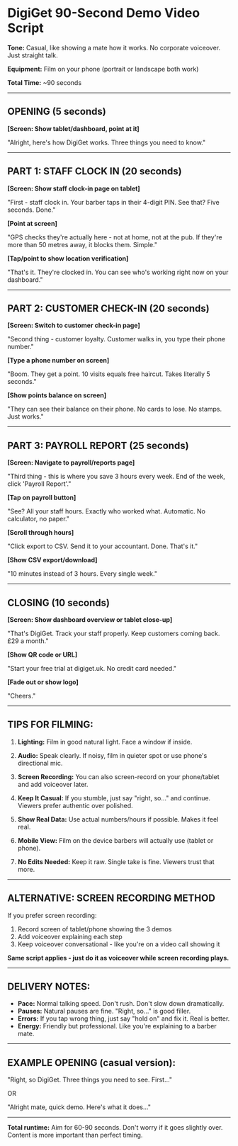 # DigiGet 90-Second Demo Video Script

**Tone:** Casual, like showing a mate how it works. No corporate voiceover. Just straight talk.

**Equipment:** Film on your phone (portrait or landscape both work)

**Total Time:** ~90 seconds

---

## OPENING (5 seconds)

**[Screen: Show tablet/dashboard, point at it]**

"Alright, here's how DigiGet works. Three things you need to know."

---

## PART 1: STAFF CLOCK IN (20 seconds)

**[Screen: Show staff clock-in page on tablet]**

"First - staff clock in. Your barber taps in their 4-digit PIN. See that? Five seconds. Done."

**[Point at screen]**

"GPS checks they're actually here - not at home, not at the pub. If they're more than 50 metres away, it blocks them. Simple."

**[Tap/point to show location verification]**

"That's it. They're clocked in. You can see who's working right now on your dashboard."

---

## PART 2: CUSTOMER CHECK-IN (20 seconds)

**[Screen: Switch to customer check-in page]**

"Second thing - customer loyalty. Customer walks in, you type their phone number."

**[Type a phone number on screen]**

"Boom. They get a point. 10 visits equals free haircut. Takes literally 5 seconds."

**[Show points balance on screen]**

"They can see their balance on their phone. No cards to lose. No stamps. Just works."

---

## PART 3: PAYROLL REPORT (25 seconds)

**[Screen: Navigate to payroll/reports page]**

"Third thing - this is where you save 3 hours every week. End of the week, click 'Payroll Report'."

**[Tap on payroll button]**

"See? All your staff hours. Exactly who worked what. Automatic. No calculator, no paper."

**[Scroll through hours]**

"Click export to CSV. Send it to your accountant. Done. That's it."

**[Show CSV export/download]**

"10 minutes instead of 3 hours. Every single week."

---

## CLOSING (10 seconds)

**[Screen: Show dashboard overview or tablet close-up]**

"That's DigiGet. Track your staff properly. Keep customers coming back. £29 a month."

**[Show QR code or URL]**

"Start your free trial at digiget.uk. No credit card needed."

**[Fade out or show logo]**

"Cheers."

---

## TIPS FOR FILMING:

1. **Lighting:** Film in good natural light. Face a window if inside.

2. **Audio:** Speak clearly. If noisy, film in quieter spot or use phone's directional mic.

3. **Screen Recording:** You can also screen-record on your phone/tablet and add voiceover later.

4. **Keep It Casual:** If you stumble, just say "right, so..." and continue. Viewers prefer authentic over polished.

5. **Show Real Data:** Use actual numbers/hours if possible. Makes it feel real.

6. **Mobile View:** Film on the device barbers will actually use (tablet or phone).

7. **No Edits Needed:** Keep it raw. Single take is fine. Viewers trust that more.

---

## ALTERNATIVE: SCREEN RECORDING METHOD

If you prefer screen recording:

1. Record screen of tablet/phone showing the 3 demos
2. Add voiceover explaining each step
3. Keep voiceover conversational - like you're on a video call showing it

**Same script applies - just do it as voiceover while screen recording plays.**

---

## DELIVERY NOTES:

- **Pace:** Normal talking speed. Don't rush. Don't slow down dramatically.
- **Pauses:** Natural pauses are fine. "Right, so..." is good filler.
- **Errors:** If you tap wrong thing, just say "hold on" and fix it. Real is better.
- **Energy:** Friendly but professional. Like you're explaining to a barber mate.

---

## EXAMPLE OPENING (casual version):

"Right, so DigiGet. Three things you need to see. First..."

OR

"Alright mate, quick demo. Here's what it does..."

---

**Total runtime:** Aim for 60-90 seconds. Don't worry if it goes slightly over. Content is more important than perfect timing.


